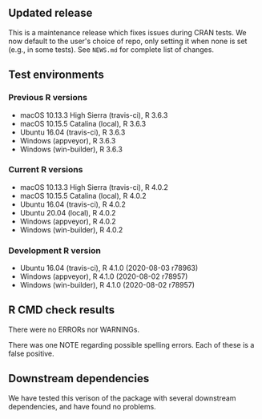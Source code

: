 ## Updated release

This is a maintenance release which fixes issues during CRAN tests.
We now default to the user's choice of repo, only setting it when none is set (e.g., in some tests).
See `NEWS.md` for complete list of changes.

## Test environments

### Previous R versions
* macOS 10.13.3 High Sierra (travis-ci), R 3.6.3
* macOS 10.15.5 Catalina        (local), R 3.6.3
* Ubuntu 16.04              (travis-ci), R 3.6.3
* Windows                    (appveyor), R 3.6.3
* Windows                 (win-builder), R 3.6.3

### Current R versions
* macOS 10.13.3 High Sierra (travis-ci), R 4.0.2
* macOS 10.15.5 Catalina        (local), R 4.0.2
* Ubuntu 16.04              (travis-ci), R 4.0.2
* Ubuntu 20.04                  (local), R 4.0.2
* Windows                    (appveyor), R 4.0.2
* Windows                 (win-builder), R 4.0.2

### Development R version
* Ubuntu 16.04              (travis-ci), R 4.1.0 (2020-08-03 r78963)
* Windows                    (appveyor), R 4.1.0 (2020-08-02 r78957)
* Windows                 (win-builder), R 4.1.0 (2020-08-02 r78957)

## R CMD check results

There were no ERRORs nor WARNINGs.

There was one NOTE regarding possible spelling errors. Each of these is a false positive.

## Downstream dependencies

We have tested this verison of the package with several downstream dependencies, and have found no problems.

